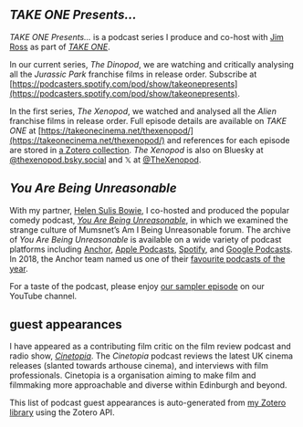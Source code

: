 ## *TAKE ONE Presents...*

*TAKE ONE Presents...* is a podcast series I produce and co-host with [Jim Ross](https://twitter.com/JimGR) as part of [*TAKE ONE*](https://takeonecinema.net/).

In our current series, *The Dinopod*, we are watching and critically analysing all the *Jurassic Park* franchise films in release order. Subscribe at [https://podcasters.spotify.com/pod/show/takeonepresents](https://podcasters.spotify.com/pod/show/takeonepresents).

In the first series, *The Xenopod*, we watched and analysed all the *Alien* franchise films in release order. Full episode details are available on *TAKE ONE* at [https://takeonecinema.net/thexenopod/](https://takeonecinema.net/thexenopod/) and references for each episode are stored in [a Zotero collection](https://www.zotero.org/groups/5642177/take_one/collections/IPWIT9CL). *The Xenopod* is also on Bluesky at [@thexenopod.bsky.social](https://bsky.app/profile/thexenopod.bsky.social) and 𝕏 at [@TheXenopod](https://twitter.com/TheXenopod).

## *You Are Being Unreasonable*

With my partner, [Helen Sulis Bowie](http://helensulisbowie.co.uk/), I co-hosted and produced the popular comedy podcast, *[You Are Being Unreasonable](https://anchor.fm/yabu)*, in which we examined the strange culture of Mumsnet’s Am I Being Unreasonable forum. The archive of *You Are Being Unreasonable* is available on a wide variety of podcast platforms including [Anchor](https://anchor.fm/yabu), [Apple Podcasts](https://itunes.apple.com/gb/podcast/you-are-being-unreasonable/id1335692560?mt=2), [Spotify](https://open.spotify.com/show/1XUP0AxN8i150tktw3YU5Z), and [Google Podcasts](https://www.google.com/podcasts?feed=aHR0cHM6Ly9hbmNob3IuZm0vcy8yYTQyZDkwL3BvZGNhc3QvcnNz). In 2018, the Anchor team named us one of their [favourite podcasts of the year](https://medium.com/anchor/the-anchor-teams-favorite-podcasts-of-2018-created-by-you-4a57ea8606be).

For a taste of the podcast, please enjoy [our sampler episode](https://www.youtube.com/watch?v=UcGsj6BxgCM) on our YouTube channel.

## guest appearances

I have appeared as a contributing film critic on the film review podcast and radio show, *[Cinetopia](https://anchor.fm/cinetopia/)*. The *Cinetopia* podcast reviews the latest UK cinema releases (slanted towards arthouse cinema), and interviews with film professionals. Cinetopia is a organisation aiming to make film and filmmaking more approachable and diverse within Edinburgh and beyond.

This list of podcast guest appearances is auto-generated from [my Zotero library](https://www.zotero.org/simonxix) using the Zotero API.
